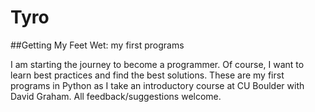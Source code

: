 # Tyro
##Getting My Feet Wet: my first programs

I am starting the journey to become a programmer. Of course, I want to learn best practices and find the best solutions. 
These are my first programs in Python as I take an introductory course at CU Boulder with David Graham. 
All feedback/suggestions welcome. 

